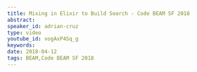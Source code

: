 ```yaml
---
title: Mixing in Elixir to Build Search - Code BEAM SF 2018
abstract: 
speaker_id: adrian-cruz
type: video
youtube_id: vogAxP4Sq_g
keywords: 
date: 2018-04-12
tags: BEAM,Code BEAM SF 2018
---
```


